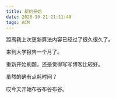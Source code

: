 ```yaml
---
title: 新的开始
date: 2020-10-21 21:11:40
tags: ACM
---
```


距离我上次更新算法内容已经过了很久很久了。

来到大学报告一个月了。

重新开始刷题，还是觉得写写博客比较好。

虽然的确有点耗时间？

哎今天开始布谷布谷布谷。